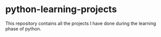 # python-learning-projects
This repository contains all the projects I have done during the learning phase of python.
